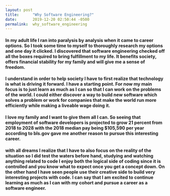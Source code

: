 ```yaml
---
layout: post
title:      "Why Software Engineering?"
date:       2019-12-20 02:50:44 -0500
permalink:  why_software_engineering
---
```



 #### In my adult life I ran into paralysis by analysis when it came to career options. So I took some time to myself to thoroughly research my options and one day it clicked. I discovered that software engineering checked off all the boxes required to bring fulfillment to my life. It benefits society, offers financial stability for my family and will give me a sense of freedom.
	
####   I understand in order to help society I have to first realize that technology is what is driving it forward. I have a starting point.  For now my main focus is to just learn as much as I can so that I can work on the problems of the world. I could either discover a way to build new software which solves a problem or work for companies that make the world run more efficiently while making a liveable wage doing it.
				
#### I love my family and I want to give them all I can. So seeing that employment of software developers is projected to grow 21 percent from 2018 to 2028 with the 2018 median pay being $105,590 per year according to bls.gov gave me another reason to  pursue this interesting career.  
		
#### with all dreams I realize that I have to also focus on the reality of the situation so I did test the waters before hand, studying and watching anything related to code  I enjoy both the logical side of coding since it is controlled and you know what to expect once you get a concept down. On the other hand I have seen people use their creative side to build very interesting projects with code. I can say that I am excited to continue learning as much as I can with my cohort and pursue a career as a software engineer.

				
				
				

